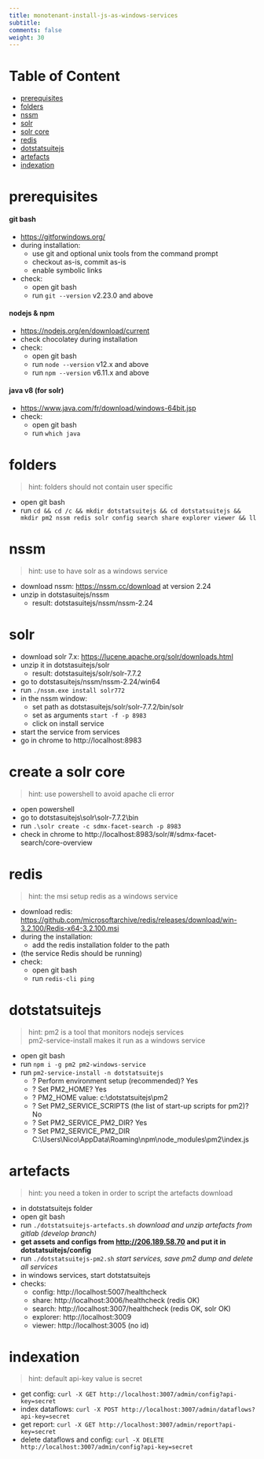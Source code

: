 ```yaml
---
title: monotenant-install-js-as-windows-services
subtitle: 
comments: false
weight: 30
---
```


# Table of Content
- [prerequisites](#prerequisites)
- [folders](#folders)
- [nssm](#nssm)
- [solr](#solr)
- [solr core](#solr-core)
- [redis](#redis)
- [dotstatsuitejs](#dotstatsuitejs)
- [artefacts](#artefacts)
- [indexation](#indexation)

# prerequisites
#### git bash
- https://gitforwindows.org/
- during installation:
  - use git and optional unix tools from the command prompt
  - checkout as-is, commit as-is
  - enable symbolic links
- check:
  - open git bash
  - run `git --version` v2.23.0 and above

#### nodejs & npm
- https://nodejs.org/en/download/current
- check chocolatey during installation
- check:
  - open git bash
  - run `node --version` v12.x and above
  - run `npm --version` v6.11.x and above

#### java v8 (for solr)
- https://www.java.com/fr/download/windows-64bit.jsp
- check:
  - open git bash
  - run `which java`

# folders
> hint: folders should not contain user specific

- open git bash
- run `cd && cd /c && mkdir dotstatsuitejs && cd dotstatsuitejs && mkdir pm2 nssm redis solr config search share explorer viewer && ll`

# nssm
> hint: use to have solr as a windows service

- download nssm: https://nssm.cc/download at version 2.24
- unzip in dotstasuitejs/nssm
  - result: dotstasuitejs/nssm/nssm-2.24

# solr
- download solr 7.x: https://lucene.apache.org/solr/downloads.html
- unzip it in dotstasuitejs/solr
  - result: dotstasuitejs/solr/solr-7.7.2
- go to dotstasuitejs/nssm/nssm-2.24/win64
- run `./nssm.exe install solr772`
- in the nssm window:
  - set path as dotstasuitejs/solr/solr-7.7.2/bin/solr
  - set as arguments `start -f -p 8983`
  - click on install service
- start the service from services
- go in chrome to http://localhost:8983

# create a solr core
> hint: use powershell to avoid apache cli error

- open powershell
- go to dotstasuitejs\solr\solr-7.7.2\bin
- run `.\solr create -c sdmx-facet-search -p 8983`
- check in chrome to http://localhost:8983/solr/#/sdmx-facet-search/core-overview

# redis
> hint: the msi setup redis as a windows service

- download redis: https://github.com/microsoftarchive/redis/releases/download/win-3.2.100/Redis-x64-3.2.100.msi
- during the installation:
  - add the redis installation folder to the path
- (the service Redis should be running)
- check:
  - open git bash
  - run `redis-cli ping`

# dotstatsuitejs
> hint: pm2 is a tool that monitors nodejs services  
> pm2-service-install makes it run as a windows service

- open git bash
- run `npm i -g pm2 pm2-windows-service`
- run `pm2-service-install -n dotstatsuitejs`
  - ? Perform environment setup (recommended)? Yes
  - ? Set PM2_HOME? Yes
  - ? PM2_HOME value: c:\dotstatsuitejs\pm2
  - ? Set PM2_SERVICE_SCRIPTS (the list of start-up scripts for pm2)? No
  - ? Set PM2_SERVICE_PM2_DIR? Yes
  - ? Set PM2_SERVICE_PM2_DIR C:\Users\Nico\AppData\Roaming\npm\node_modules\pm2\index.js

# artefacts
> hint: you need a token in order to script the artefacts download

- in dotstatsuitejs folder
- open git bash
- run `./dotstatsuitejs-artefacts.sh` *download and unzip artefacts from gitlab (develop branch)*
- **get assets and configs from http://206.189.58.70 and put it in dotstatsuitejs/config**
- run `./dotstatsuitejs-pm2.sh` *start services, save pm2 dump and delete all services*
- in windows services, start dotstatsuitejs
- checks:
  - config: http://localhost:5007/healthcheck
  - share: http://localhost:3006/healthcheck (redis OK)
  - search: http://localhost:3007/healthcheck (redis OK, solr OK)
  - explorer: http://localhost:3009
  - viewer: http://localhost:3005 (no id)

# indexation
> hint: default api-key value is secret

- get config: `curl -X GET http://localhost:3007/admin/config?api-key=secret`
- index dataflows: `curl -X POST http://localhost:3007/admin/dataflows?api-key=secret`
- get report: `curl -X GET http://localhost:3007/admin/report?api-key=secret`
- delete dataflows and config: `curl -X DELETE http://localhost:3007/admin/config?api-key=secret`
